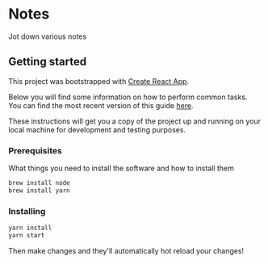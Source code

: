 # Notes

Jot down various notes

## Getting started

This project was bootstrapped with [Create React App](https://github.com/facebookincubator/create-react-app).

Below you will find some information on how to perform common tasks.<br>
You can find the most recent version of this guide [here](https://github.com/facebookincubator/create-react-app/blob/master/packages/react-scripts/template/README.md).

These instructions will get you a copy of the project up and running on your local machine for development and testing purposes.

### Prerequisites

What things you need to install the software and how to install them

```sh
brew install node
brew install yarn
```

### Installing

```sh
yarn install
yarn start
```

Then make changes and they'll automatically hot reload your changes!
